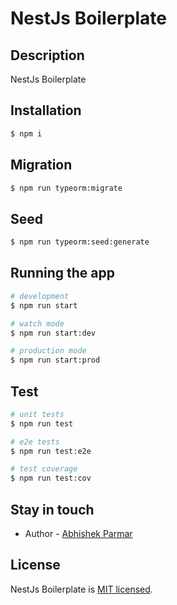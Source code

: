 <p align="center">
  <h1>NestJs Boilerplate</h1>
</p>


## Description

 NestJs Boilerplate

## Installation

```bash
$ npm i
```

## Migration

```bash
$ npm run typeorm:migrate
```

## Seed

```bash
$ npm run typeorm:seed:generate
```

## Running the app

```bash
# development
$ npm run start

# watch mode
$ npm run start:dev

# production mode
$ npm run start:prod
```

## Test

```bash
# unit tests
$ npm run test

# e2e tests
$ npm run test:e2e

# test coverage
$ npm run test:cov
```

## Stay in touch

- Author - [Abhishek Parmar](https://www.linkedin.com/in/abhishek-parmar-19a875122/)

## License

NestJs Boilerplate is [MIT licensed](LICENSE).
